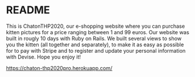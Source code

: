 # README

This is ChatonTHP2020, our e-shopping website where you can purchase kitten pictures for a price ranging between 1 and 99 euros.
Our website was built in rougly 10 days with Ruby on Rails. We built several views to show you the kitten (all together and separately),
to make it as easy as possible for to pay with Stripe and to register and update your personal information with Devise.
Hope you enjoy it!

https://chaton-thp2020pro.herokuapp.com/
